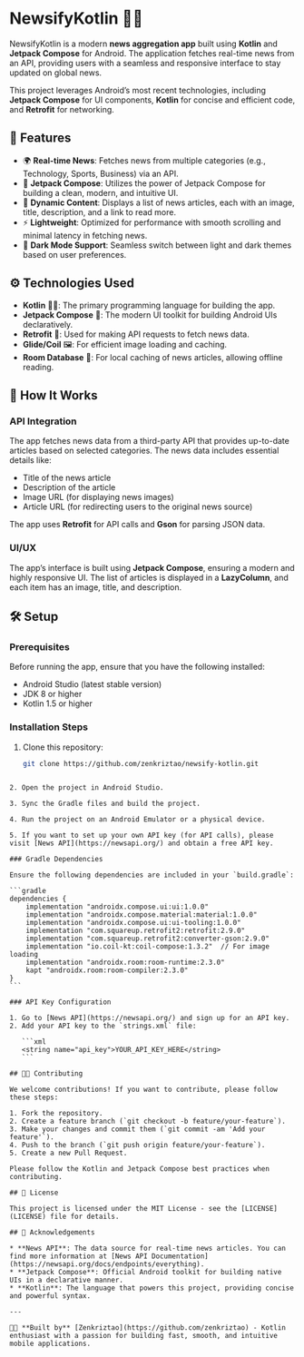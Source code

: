 # NewsifyKotlin 📰📱

NewsifyKotlin is a modern **news aggregation app** built using **Kotlin** and **Jetpack Compose** for Android. The application fetches real-time news from an API, providing users with a seamless and responsive interface to stay updated on global news.

This project leverages Android’s most recent technologies, including **Jetpack Compose** for UI components, **Kotlin** for concise and efficient code, and **Retrofit** for networking.

## 🚀 Features

- 🌍 **Real-time News**: Fetches news from multiple categories (e.g., Technology, Sports, Business) via an API.
- 📱 **Jetpack Compose**: Utilizes the power of Jetpack Compose for building a clean, modern, and intuitive UI.
- 🔄 **Dynamic Content**: Displays a list of news articles, each with an image, title, description, and a link to read more.
- ⚡ **Lightweight**: Optimized for performance with smooth scrolling and minimal latency in fetching news.
- 🌙 **Dark Mode Support**: Seamless switch between light and dark themes based on user preferences.

## ⚙️ Technologies Used

- **Kotlin** 🦸‍♂️: The primary programming language for building the app.
- **Jetpack Compose** 📲: The modern UI toolkit for building Android UIs declaratively.
- **Retrofit** 🔌: Used for making API requests to fetch news data.
- **Glide/Coil** 🖼️: For efficient image loading and caching.
- **Room Database** 💾: For local caching of news articles, allowing offline reading.

## 📖 How It Works

### API Integration

The app fetches news data from a third-party API that provides up-to-date articles based on selected categories. The news data includes essential details like:

- Title of the news article
- Description of the article
- Image URL (for displaying news images)
- Article URL (for redirecting users to the original news source)

The app uses **Retrofit** for API calls and **Gson** for parsing JSON data.

### UI/UX

The app’s interface is built using **Jetpack Compose**, ensuring a modern and highly responsive UI. The list of articles is displayed in a **LazyColumn**, and each item has an image, title, and description.

## 🛠 Setup

### Prerequisites

Before running the app, ensure that you have the following installed:

- Android Studio (latest stable version)
- JDK 8 or higher
- Kotlin 1.5 or higher

### Installation Steps

1. Clone this repository:
   ```bash
   git clone https://github.com/zenkriztao/newsify-kotlin.git
````

2. Open the project in Android Studio.

3. Sync the Gradle files and build the project.

4. Run the project on an Android Emulator or a physical device.

5. If you want to set up your own API key (for API calls), please visit [News API](https://newsapi.org/) and obtain a free API key.

### Gradle Dependencies

Ensure the following dependencies are included in your `build.gradle`:

```gradle
dependencies {
    implementation "androidx.compose.ui:ui:1.0.0"
    implementation "androidx.compose.material:material:1.0.0"
    implementation "androidx.compose.ui:ui-tooling:1.0.0"
    implementation "com.squareup.retrofit2:retrofit:2.9.0"
    implementation "com.squareup.retrofit2:converter-gson:2.9.0"
    implementation "io.coil-kt:coil-compose:1.3.2"  // For image loading
    implementation "androidx.room:room-runtime:2.3.0"
    kapt "androidx.room:room-compiler:2.3.0"
}
```

### API Key Configuration

1. Go to [News API](https://newsapi.org/) and sign up for an API key.
2. Add your API key to the `strings.xml` file:

   ```xml
   <string name="api_key">YOUR_API_KEY_HERE</string>
   ```

## 🧑‍💻 Contributing

We welcome contributions! If you want to contribute, please follow these steps:

1. Fork the repository.
2. Create a feature branch (`git checkout -b feature/your-feature`).
3. Make your changes and commit them (`git commit -am 'Add your feature'`).
4. Push to the branch (`git push origin feature/your-feature`).
5. Create a new Pull Request.

Please follow the Kotlin and Jetpack Compose best practices when contributing.

## 📝 License

This project is licensed under the MIT License - see the [LICENSE](LICENSE) file for details.

## 📑 Acknowledgements

* **News API**: The data source for real-time news articles. You can find more information at [News API Documentation](https://newsapi.org/docs/endpoints/everything).
* **Jetpack Compose**: Official Android toolkit for building native UIs in a declarative manner.
* **Kotlin**: The language that powers this project, providing concise and powerful syntax.

---

🧑‍💻 **Built by** [Zenkriztao](https://github.com/zenkriztao) - Kotlin enthusiast with a passion for building fast, smooth, and intuitive mobile applications.
